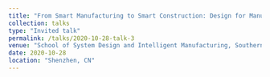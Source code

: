 ```yaml
---
title: "From Smart Manufacturing to Smart Construction: Design for Manufacture and Assembly "
collection: talks
type: "Invited talk"
permalink: /talks/2020-10-28-talk-3
venue: "School of System Design and Intelligent Manufacturing, Southern University of Science and Technology"
date: 2020-10-28
location: "Shenzhen, CN"
---
```


